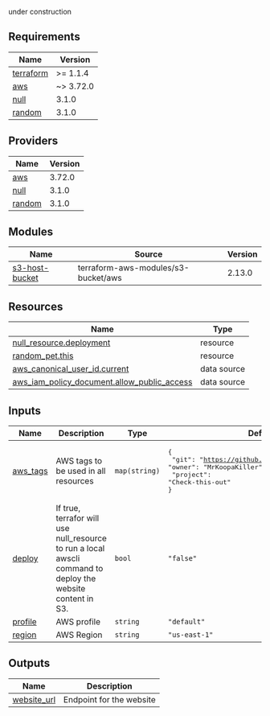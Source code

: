 under construction

<!-- BEGIN_TF_DOCS -->
## Requirements

| Name | Version |
|------|---------|
| <a name="requirement_terraform"></a> [terraform](#requirement\_terraform) | >= 1.1.4 |
| <a name="requirement_aws"></a> [aws](#requirement\_aws) | ~> 3.72.0 |
| <a name="requirement_null"></a> [null](#requirement\_null) | 3.1.0 |
| <a name="requirement_random"></a> [random](#requirement\_random) | 3.1.0 |

## Providers

| Name | Version |
|------|---------|
| <a name="provider_aws"></a> [aws](#provider\_aws) | 3.72.0 |
| <a name="provider_null"></a> [null](#provider\_null) | 3.1.0 |
| <a name="provider_random"></a> [random](#provider\_random) | 3.1.0 |

## Modules

| Name | Source | Version |
|------|--------|---------|
| <a name="module_s3-host-bucket"></a> [s3-host-bucket](#module\_s3-host-bucket) | terraform-aws-modules/s3-bucket/aws | 2.13.0 |

## Resources

| Name | Type |
|------|------|
| [null_resource.deployment](https://registry.terraform.io/providers/hashicorp/null/3.1.0/docs/resources/resource) | resource |
| [random_pet.this](https://registry.terraform.io/providers/hashicorp/random/3.1.0/docs/resources/pet) | resource |
| [aws_canonical_user_id.current](https://registry.terraform.io/providers/hashicorp/aws/latest/docs/data-sources/canonical_user_id) | data source |
| [aws_iam_policy_document.allow_public_access](https://registry.terraform.io/providers/hashicorp/aws/latest/docs/data-sources/iam_policy_document) | data source |

## Inputs

| Name | Description | Type | Default | Required |
|------|-------------|------|---------|:--------:|
| <a name="input_aws_tags"></a> [aws\_tags](#input\_aws\_tags) | AWS tags to be used in all resources | `map(string)` | <pre>{<br>  "git": "https://github.com/MrKoopaKiller/",<br>  "owner": "MrKoopaKiller",<br>  "project": "Check-this-out"<br>}</pre> | no |
| <a name="input_deploy"></a> [deploy](#input\_deploy) | If true, terrafor will use null\_resource to run a local awscli command to deploy the website content in S3. | `bool` | `"false"` | no |
| <a name="input_profile"></a> [profile](#input\_profile) | AWS profile | `string` | `"default"` | no |
| <a name="input_region"></a> [region](#input\_region) | AWS Region | `string` | `"us-east-1"` | no |

## Outputs

| Name | Description |
|------|-------------|
| <a name="output_website_url"></a> [website\_url](#output\_website\_url) | Endpoint for the website |
<!-- END_TF_DOCS -->